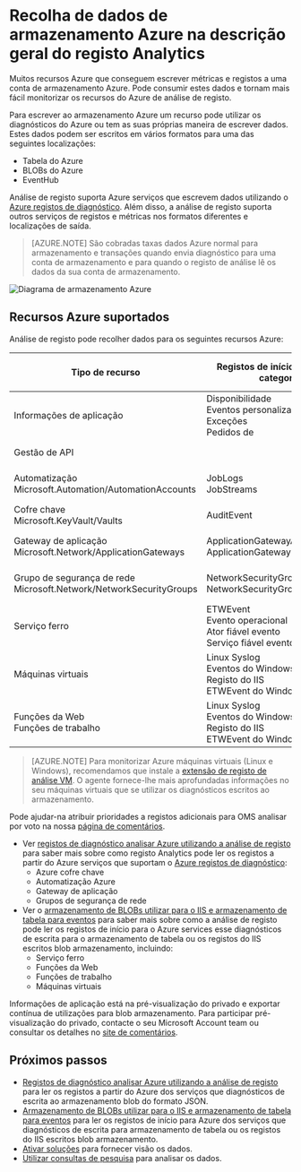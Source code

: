 <properties
    pageTitle="Recolha de dados de armazenamento Azure na descrição geral do registo Analytics | Microsoft Azure"
    description="Recursos Azure podem escrever métricas e registos a uma conta de armazenamento Azure, muitas vezes utilizando os diagnósticos do Azure. Pode indexar estes dados e torná-lo pesquisável de análise de registo."
    services="log-analytics"
    documentationCenter=""
    authors="bandersmsft"
    manager="jwhit"
    editor=""/>

<tags
    ms.service="log-analytics"
    ms.workload="na"
    ms.tgt_pltfrm="na"
    ms.devlang="na"
    ms.topic="article"
    ms.date="10/10/2016"
    ms.author="banders"/>

# <a name="collecting-azure-storage-data-in-log-analytics-overview"></a>Recolha de dados de armazenamento Azure na descrição geral do registo Analytics

Muitos recursos Azure que conseguem escrever métricas e registos a uma conta de armazenamento Azure. Pode consumir estes dados e tornam mais fácil monitorizar os recursos do Azure de análise de registo.

Para escrever ao armazenamento Azure um recurso pode utilizar os diagnósticos do Azure ou tem as suas próprias maneira de escrever dados. Estes dados podem ser escritos em vários formatos para uma das seguintes localizações:

+ Tabela do Azure
+ BLOBs do Azure
+ EventHub

Análise de registo suporta Azure serviços que escrevem dados utilizando o [Azure registos de diagnóstico](../monitoring-and-diagnostics/monitoring-overview-of-diagnostic-logs.md). Além disso, a análise de registo suporta outros serviços de registos e métricas nos formatos diferentes e localizações de saída.  

>[AZURE.NOTE] São cobradas taxas dados Azure normal para armazenamento e transações quando envia diagnóstico para uma conta de armazenamento e para quando o registo de análise lê os dados da sua conta de armazenamento.

![Diagrama de armazenamento Azure](media/log-analytics-azure-storage/azure-storage-diagram.png)

## <a name="supported-azure-resources"></a>Recursos Azure suportados

Análise de registo pode recolher dados para os seguintes recursos Azure:

| Tipo de recurso | Registos de início (diagnóstico categorias) | Solução de análise de registo |
| --------------------------------------- | -------------------------------- | --------------- |
| Informações de aplicação | Disponibilidade <br> Eventos personalizados <br> Exceções <br> Pedidos de <br> | Informações de aplicação (pré-visualização) |
| Gestão de API | | *nenhum* (Pré-visualização) |
| Automatização <br> Microsoft.Automation/AutomationAccounts | JobLogs <br> JobStreams          | AzureAutomation (pré-visualização) |
| Cofre chave <br> Microsoft.KeyVault/Vaults               | AuditEvent                       | KeyVault (pré-visualização) |
| Gateway de aplicação <br> Microsoft.Network/ApplicationGateways   | ApplicationGatewayAccessLog <br> ApplicationGatewayPerformanceLog | AzureNetworking (pré-visualização) |
| Grupo de segurança de rede <br> Microsoft.Network/NetworkSecurityGroups | NetworkSecurityGroupEvent <br> NetworkSecurityGroupRuleCounter | AzureNetworking (pré-visualização) |
| Serviço ferro                          | ETWEvent <br> Evento operacional <br> Ator fiável evento <br> Serviço fiável evento| ServiceFabric (pré-visualização) |
| Máquinas virtuais | Linux Syslog <br> Eventos do Windows <br> Registo do IIS <br> ETWEvent do Windows | *nenhum* |
| Funções da Web <br> Funções de trabalho | Linux Syslog <br> Eventos do Windows <br> Registo do IIS <br> ETWEvent do Windows | *nenhum* |

>[AZURE.NOTE] Para monitorizar Azure máquinas virtuais (Linux e Windows), recomendamos que instale a [extensão de registo de análise VM](log-analytics-azure-vm-extension.md). O agente fornece-lhe mais aprofundadas informações no seu máquinas virtuais que se utilizar os diagnósticos escritos ao armazenamento.

Pode ajudar-na atribuir prioridades a registos adicionais para OMS analisar por voto na nossa [página de comentários](http://feedback.azure.com/forums/267889-azure-log-analytics/category/88086-log-management-and-log-collection-policy).


- Ver [registos de diagnóstico analisar Azure utilizando a análise de registo](log-analytics-azure-storage-json.md) para saber mais sobre como registo Analytics pode ler os registos a partir do Azure serviços que suportam o [Azure registos de diagnóstico](../monitoring-and-diagnostics/monitoring-overview-of-diagnostic-logs.md):
  - Azure cofre chave
  - Automatização Azure
  - Gateway de aplicação
  - Grupos de segurança de rede
- Ver o [armazenamento de BLOBs utilizar para o IIS e armazenamento de tabela para eventos](log-analytics-azure-storage-iis-table.md) para saber mais sobre como a análise de registo pode ler os registos de início para o Azure services esse diagnósticos de escrita para o armazenamento de tabela ou os registos do IIS escritos blob armazenamento, incluindo:
  - Serviço ferro
  - Funções da Web
  - Funções de trabalho
  - Máquinas virtuais


Informações de aplicação está na pré-visualização do privado e exportar contínua de utilizações para blob armazenamento. Para participar pré-visualização do privado, contacte o seu Microsoft Account team ou consultar os detalhes no [site de comentários](https://feedback.azure.com/forums/267889-log-analytics/suggestions/6519248-integration-with-app-insights).

## <a name="next-steps"></a>Próximos passos

- [Registos de diagnóstico analisar Azure utilizando a análise de registo](log-analytics-azure-storage-json.md) para ler os registos a partir do Azure dos serviços que diagnósticos de escrita ao armazenamento blob do formato JSON.
- [Armazenamento de BLOBs utilizar para o IIS e armazenamento de tabela para eventos](log-analytics-azure-storage-iis-table.md) para ler os registos de início para Azure dos serviços que diagnósticos de escrita para armazenamento de tabela ou os registos do IIS escritos blob armazenamento.
- [Ativar soluções](log-analytics-add-solutions.md) para fornecer visão os dados.
- [Utilizar consultas de pesquisa](log-analytics-log-searches.md) para analisar os dados.
